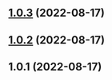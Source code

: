 ## [1.0.3](https://github.com/banli17/template-cli-pnpm/compare/cli-log@1.0.2...cli-log@1.0.3) (2022-08-17)



## [1.0.2](https://github.com/banli17/template-cli-pnpm/compare/cli-log@1.0.1...cli-log@1.0.2) (2022-08-17)



## 1.0.1 (2022-08-17)




